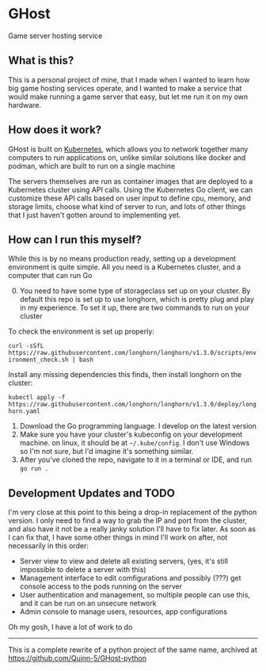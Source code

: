 # GHost

Game server hosting service

## What is this?

This is a personal project of mine, that I made when I wanted to learn how big game hosting services operate, and I wanted to make a service that would make running a game server that easy, but let me run it on my own hardware.

## How does it work?

GHost is built on [Kubernetes](https://k8s.io), which allows you to network together many computers to run applications on, unlike similar solutions like docker and podman, which are built to run on a single machine

The servers themselves are run as container images that are deployed to a Kubernetes cluster using API calls. Using the Kubernetes Go client, we can customize these API calls based on user input to define cpu, memory, and storage limits, choose what kind of server to run, and lots of other things that I just haven't gotten around to implementing yet.

## How can I run this myself?

While this is by no means production ready, setting up a development environment is quite simple. All you need is a Kubernetes cluster, and a computer that can run Go

0. You need to have some type of storageclass set up on your cluster. By default this repo is set up to use longhorn, which is pretty plug and play in my experience. To set it up, there are two commands to run on your cluster

To check the environment is set up properly:

```curl -sSfL https://raw.githubusercontent.com/longhorn/longhorn/v1.3.0/scripts/environment_check.sh | bash```

Install any missing dependencies this finds, then install longhorn on the cluster:

```kubectl apply -f https://raw.githubusercontent.com/longhorn/longhorn/v1.3.0/deploy/longhorn.yaml```


1. Download the Go programming language. I develop on the latest version
2. Make sure you have your cluster's kubeconfig on your development machine. on linux, it should be at ``~/.kube/config``. I don't use Windows so I'm not sure, but I'd imagine it's something similar.
3. After you've cloned the repo, navigate to it in a terminal or IDE, and run ```go run .```

## Development Updates and TODO

I'm very close at this point to this being a drop-in replacement of the python version. I only need to find a way to grab the IP and port from the cluster, and also have it not be a really janky solution I'll have to fix later. As soon as I can fix that, I have some other things in mind I'll work on after, not necessarily in this order:

- Server view to view and delete all existing servers, (yes, it's still impossible to delete a server with this)
- Management interface to edit comfigurations and possibly (???) get console access to the pods running on the server
- User authentication and management, so multiple people can use this, and it can be run on an unsecure network
- Admin console to manage users, resources, app configurations

Oh my gosh, I have a lot of work to do

---
This is a complete rewrite of a python project of the same name, archived at https://github.com/Quinn-5/GHost-python
